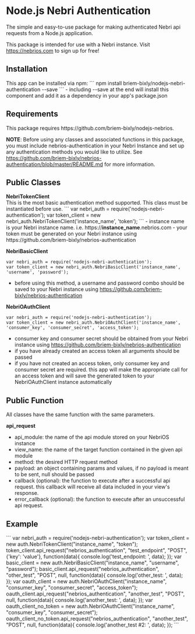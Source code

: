 # Node.js Nebri Authentication

The simple and easy-to-use package for making authenticated Nebri api requests from a Node.js application.

This package is intended for use with a Nebri instance. Visit https://nebrios.com to sign up for free!

<h2>Installation</h2>
This app can be installed via npm:
```
npm install briem-bixly/nodejs-nebri-authentication --save
```
- including --save at the end will install this component and add it as a dependency in your app's package.json

<h2>Requirements</h2>
This package requires https://github.com/briem-bixly/nodejs-nebrios.

<strong>NOTE</strong>: Before using any classes and associated functions in this package, you must include nebrios-authentication in your Nebri Instance and set up any authentication methods you would like to utilize. See https://github.com/briem-bixly/nebrios-authentication/blob/master/README.md for more information.

<h2>Public Classes</h2>
<strong>NebriTokenClient</strong><br>
This is the most basic authentication method supported. This class must be instantiated before use.
```
var nebri_auth = require('nodejs-nebri-authentication');
var token_client = new nebri_auth.NebriTokenClient('instance_name', 'token');
```
- instance name is your Nebri instance name. i.e. https://<strong>instance_name</strong>.nebrios.com
- your token must be generated on your Nebri instance using https://github.com/briem-bixly/nebrios-authentication

<strong>NebriBasicClient</strong>
```
var nebri_auth = require('nodejs-nebri-authentication');
var token_client = new nebri_auth.NebriBasicClient('instance_name', 'username', 'password');
```
- before using this method, a username and password combo should be saved to your Nebri instance using https://github.com/briem-bixly/nebrios-authentication

<strong>NebriOAuthClient</strong>
```
var nebri_auth = require('nodejs-nebri-authentication');
var token_client = new nebri_auth.NebriOAuthClient('instance_name', 'consumer_key', 'consumer_secret', 'access_token');
```
- consumer key and consumer secret should be obtained from your Nebri instance using https://github.com/briem-bixly/nebrios-authentication
- if you have already created an access token all arguments should be passed
- if you have not created an access token, only consumer key and consumer secret are required. this app will make the appropriate call for an access token and will save the generated token to your NebriOAuthClient instance automatically

<h2>Public Function</h2>
All classes have the same function with the same parameters.

<strong>api_request</strong>
- api_module: the name of the api module stored on your NebriOS instance
- view_name: the name of the target function contained in the given api module
- method: the desired HTTP request method
- payload: an object containing params and values, if no payload is meant to be sent, null should be passed
- callback (optional): the function to execute after a successful api request. this callback will receive all data included in your view's response.
- error_callback (optional): the function to execute after an unsuccessful api request.

<h2>Example</h2>
```
var nebri_auth = require('nodejs-nebri-authentication');
var token_client = new auth.NebriTokenClient("instance_name", "token");
token_client.api_request("nebrios_authentication", "test_endpoint", "POST", {'key': 'value'}, function(data){
    console.log('test_endpoint: ', data);
});
var basic_client = new auth.NebriBasicClient("instance_name", "username", "password");
basic_client.api_request("nebrios_authentication", "other_test", "POST", null, function(data){
    console.log('other_test: ', data);
});
var oauth_client = new auth.NebriOAuthClient("instance_name", "consumer_key", "consumer_secret", "access_token");
oauth_client.api_request("nebrios_authentication", "another_test", "POST", null, function(data){
    console.log('another_test: ', data);
});
var oauth_client_no_token = new auth.NebriOAuthClient("instance_name", "consumer_key", "consumer_secret");
oauth_client_no_token.api_request("nebrios_authentication", "another_test", "POST", null, function(data){
    console.log('another_test #2: ', data);
});
```
